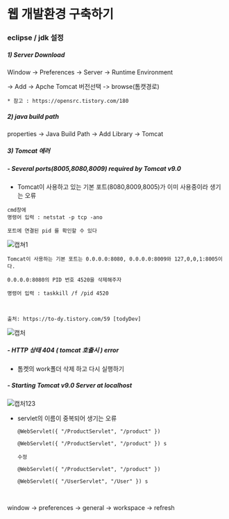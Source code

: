 # 웹 개발환경 구축하기

### eclipse / jdk 설정



##### 1) Server Download

Window -> Preferences -> Server -> Runtime Environment

->  Add -> Apche Tomcat 버전선택 -> browse(톰캣경로)



```
* 참고 : https://opensrc.tistory.com/180
```



##### 2) java build path

properties -> Java Build Path -> Add Library -> Tomcat



##### 3) Tomcat 에러 

#####  - Several ports(8005,8080,8009) required by Tomcat v9.0

- Tomcat이 사용하고 있는 기본 포트(8080,8009,8005)가 이미 사용중이라 생기는 오류

```
cmd창에 
명령어 입력 : netstat -p tcp -ano 

포트에 연결된 pid 를 확인할 수 있다

```

![캡쳐1](C:\Users\student\Desktop\캡쳐1.PNG)

```
Tomcat이 사용하는 기본 포트는 0.0.0.0:8080, 0.0.0.0:8009와 127,0,0,1:8005이다.

0.0.0.0:8080의 PID 번호 4520을 삭제해주자

명령어 입력 : taskkill /f /pid 4520



출처: https://to-dy.tistory.com/59 [todyDev]
```

![캡처](C:\Users\student\Desktop\캡처.PNG)



#####  - HTTP 상태 404 ( tomcat 호출시 ) error

- 톰켓의 work폴더 삭제 하고 다시 실행하기

#####  - Starting Tomcat v9.0 Server at localhost



![캡처123](C:\Users\student\Desktop\캡처123.PNG)



- servlet의 이름이 중복되어 생기는 오류

  ```
  @WebServlet({ "/ProductServlet", "/product" }) 

  @WebServlet({ "/ProductServlet", "/product" }) s

  수정

  @WebServlet({ "/ProductServlet", "/product" }) 

  @WebServlet({ "/UserServlet", "/User" }) s

  ```

  ​







window -> preferences -> general -> workspace -> refresh